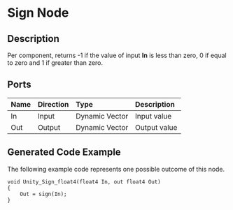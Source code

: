 # Sign Node

## Description

Per component, returns -1 if the value of input **In** is less than zero, 0 if equal to zero and 1 if greater than zero.

## Ports

| Name        | Direction           | Type  | Description |
|:------------ |:-------------|:-----|:---|
| In      | Input | Dynamic Vector | Input value |
| Out | Output      |    Dynamic Vector | Output value |

## Generated Code Example

The following example code represents one possible outcome of this node.

```
void Unity_Sign_float4(float4 In, out float4 Out)
{
    Out = sign(In);
}
```